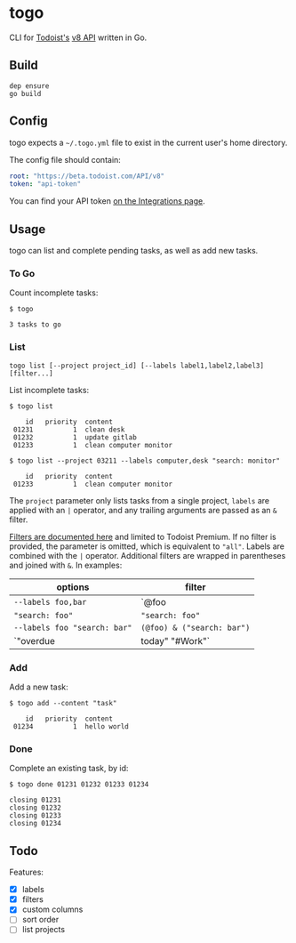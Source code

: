 # togo

CLI for [Todoist's](https://todoist.com) [v8 API](https://developer.todoist.com/rest/v8/) written in Go.

## Build

```shell
dep ensure
go build
```

## Config

togo expects a `~/.togo.yml` file to exist in the current user's home directory.

The config file should contain:

```yaml
root: "https://beta.todoist.com/API/v8"
token: "api-token"
```

You can find your API token [on the Integrations page](https://todoist.com/Users/viewPrefs?page=integrations).

## Usage

togo can list and complete pending tasks, as well as add new tasks.

### To Go

Count incomplete tasks:

```shell
$ togo

3 tasks to go
```

### List

```none
togo list [--project project_id] [--labels label1,label2,label3] [filter...]
```

List incomplete tasks:

```shell
$ togo list

    id   priority  content
 01231          1  clean desk
 01232          1  update gitlab
 01233          1  clean computer monitor

$ togo list --project 03211 --labels computer,desk "search: monitor"

    id   priority  content
 01233          1  clean computer monitor
```

The `project` parameter only lists tasks from a single project, `labels` are applied with an `|` operator, and
any trailing arguments are passed as an `&` filter.

[Filters are documented here](https://support.todoist.com/hc/en-us/articles/205248842) and limited to Todoist Premium.
If no filter is provided, the parameter is omitted, which is equivalent to `"all"`. Labels are combined with the `|`
operator. Additional filters are wrapped in parentheses and joined with `&`. In examples:

|                       options |                        filter |
| ----------------------------- | ----------------------------- |
|            `--labels foo,bar` |                 `@foo | @bar` |
|               `"search: foo"` |               `"search: foo"` |
|  `--labels foo "search: bar"` |    `(@foo) & ("search: bar")` |
|   `"overdue | today" "#Work"` | `(overdue | today) & (#Work)` |

### Add

Add a new task:

```shell
$ togo add --content "task"

    id   priority  content
 01234          1  hello world
```

### Done

Complete an existing task, by id:

```shell
$ togo done 01231 01232 01233 01234

closing 01231
closing 01232
closing 01233
closing 01234
```

## Todo

Features:

- [x] labels
- [x] filters
- [x] custom columns
- [ ] sort order
- [ ] list projects
